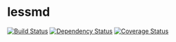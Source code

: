 # lessmd

[![Build Status](https://travis-ci.org/linuxenko/lessmd.svg?branch=master)](https://travis-ci.org/linuxenko/lessmd) [![Dependency Status](https://dependencyci.com/github/linuxenko/lessmd/badge)](https://dependencyci.com/github/linuxenko/lessmd) [![Coverage Status](https://coveralls.io/repos/github/linuxenko/lessmd/badge.svg)](https://coveralls.io/github/linuxenko/lessmd)
